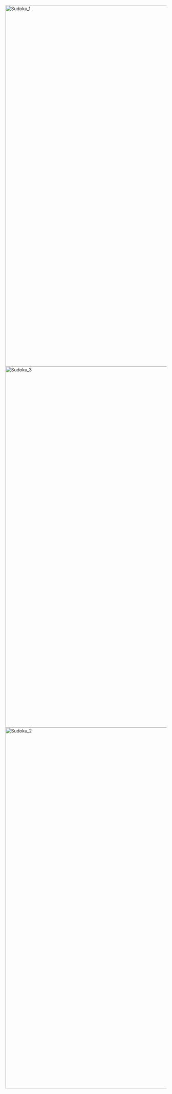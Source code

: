 <img width="1128" alt="Sudoku_1" src="https://user-images.githubusercontent.com/75342312/132260426-48d8ec3c-66cd-4972-ac99-b3f640721dee.png">
<img width="1128" alt="Sudoku_3" src="https://user-images.githubusercontent.com/75342312/132260448-27ed9024-10f7-44e7-a73d-af58bf27eb60.png">
<img width="1128" alt="Sudoku_2" src="https://user-images.githubusercontent.com/75342312/132260444-27a09695-b54f-454d-bcb3-acac537b6d24.png">

